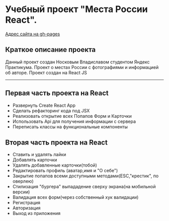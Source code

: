 Учебный проект "Места России React".
=====================
[Адрес сайта на gh-pages](#)

Краткое описание проекта
-----------------------------------
Данный проект создан Носковым Владиславом студентом Яндекс Практикума.
Проект о местах России с фотографиями и информацией об авторе.
Проект создан на React JS
***

Первая часть проекта на React
-----------------------------------
* Развернуть Create React App 
* Сделать рефакторинг кода под JSX 
* Реализовать открытие всех Попапов Форм и Карточки 
* Использовать Api для получения информации с сервера 
* Переписать классы на функциональные компоненты 

Вторая часть проекта на React
-----------------------------------
* Ставить и удалять лайки
* Добавлять карточки
* Удалять добавленные карточки(тобой)
* Редактировать профиль (аватар,имя и "О себе")
* Закрытие попапов всеми доступными методами(ESC,"крестик", по оверлею)
* Стилизация "бургера" выпададение сверху экрана(на мобильной версии)
* Валидация всех форм(через собственный хук валидации)
* Регистрация
* Авторизация
* Выход из приложения